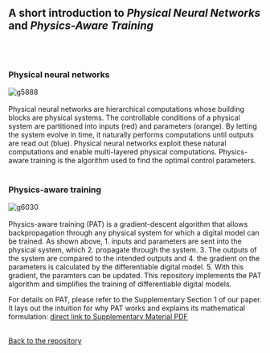 ## A short introduction to *Physical Neural Networks* and *Physics-Aware Training*
<br/><br/>
### Physical neural networks
![g5888](https://user-images.githubusercontent.com/35846424/116467819-1ba26b80-a83e-11eb-8042-20d746c4f1b2.png)
<br/><br/>
Physical neural networks are hierarchical computations whose building blocks are physical systems. The controllable conditions of a physical system are partitioned into inputs (red) and parameters (orange). By letting the system evolve in time, it naturally performs computations until outputs are read out (blue). Physical neural networks exploit these natural computations and enable multi-layered physical computations. Physics-aware training is the algorithm used to find the optimal control parameters.
<br/><br/>

### Physics-aware training
![g6030](https://user-images.githubusercontent.com/35846424/116467836-2230e300-a83e-11eb-8f97-ce6c9003b89e.png)
<br/><br/>
Physics-aware training (PAT) is a gradient-descent algorithm that allows backpropagation through any physical system for which a digital model can be trained. As shown above, 1. inputs and parameters are sent into the physical system, which 2. propagate through the system. 3. The outputs of the system are compared to the intended outputs and 4. the gradient on the parameters is calculated by the differentiable digital model. 5. With this gradient, the paramters can be updated. This repository implements the PAT algorithm and simplifies the training of differentiable digital models.

For details on PAT, please refer to the Supplementary Section 1 of our paper. It lays out the intuition for why PAT works and explains its mathematical formulation: [direct link to Supplementary Material PDF](https://static-content.springer.com/esm/art%3A10.1038%2Fs41586-021-04223-6/MediaObjects/41586_2021_4223_MOESM1_ESM.pdf#page=3)
<br/><br/>

[Back to the repository](https://github.com/mcmahon-lab/Physics-Aware-Training)

